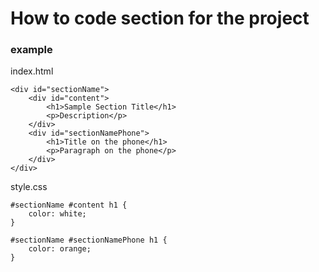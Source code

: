 # How to code section for the project

### example

index.html
```
<div id="sectionName">
    <div id="content">
        <h1>Sample Section Title</h1>
        <p>Description</p>
    </div>
    <div id="sectionNamePhone">
        <h1>Title on the phone</h1>
        <p>Paragraph on the phone</p>
    </div>
</div>
```

style.css
```
#sectionName #content h1 {
    color: white;
}

#sectionName #sectionNamePhone h1 {
    color: orange;
}
```

